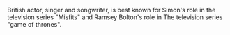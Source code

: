 British actor, singer and songwriter, is best known for Simon's role in the television series "Misfits" and Ramsey Bolton's role in The television series "game of thrones".